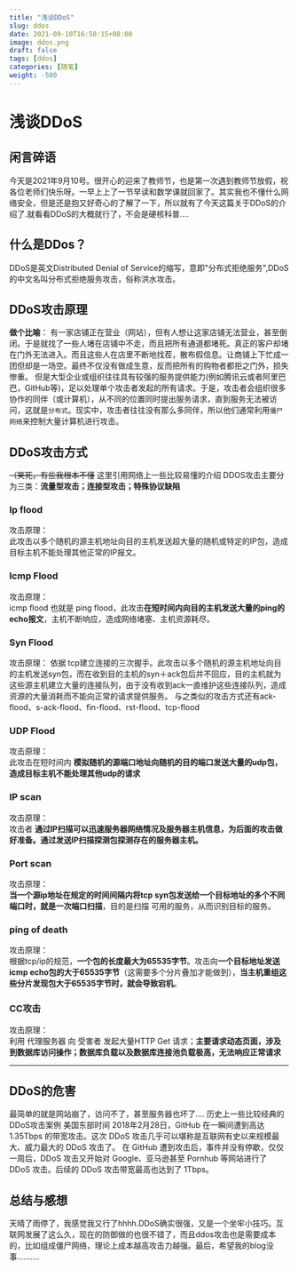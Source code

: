 ```yaml
---
title: "浅谈DDoS"
slug: ddos
date: 2021-09-10T16:50:15+08:00
image: ddos.png
draft: false
tags: [ddos]
categories: [随笔]
weight: -500
---
```

# 浅谈DDoS

## 闲言碎语

今天是2021年9月10号。很开心的迎来了教师节，也是第一次遇到教师节放假，祝各位老师们快乐呀。一早上上了一节早读和数学课就回家了。其实我也不懂什么网络安全，但是还是抱又好奇心的了解了一下，所以就有了今天这篇关于DDoS的介绍了.就看看DDoS的大概就行了，不会是硬核科普....

## 什么是DDos？
DDoS是英文Distributed Denial of Service的缩写，意即"分布式拒绝服务",DDoS的中文名叫分布式拒绝服务攻击，俗称洪水攻击。

## DDoS攻击原理
**做个比喻**：
有一家店铺正在营业（网站），但有人想让这家店铺无法营业，甚至倒闭。于是就找了一些人堵在店铺中不走，而且把所有通道都堵死。真正的客户却堵在门外无法进入。而且这些人在店里不断地找茬，散布假信息。让商铺上下忙成一团但却是一场空。最终不仅没有做成生意，反而把所有的购物者都拒之门外，损失惨重。
但是大型企业或组织往往具有较强的服务提供能力(例如腾讯云或者阿里巴巴，GitHub等)，足以处理单个攻击者发起的所有请求。于是，攻击者会组织很多协作的同伴（或计算机），从不同的位置同时提出服务请求，直到服务无法被访问，这就是`分布式`。现实中，攻击者往往没有那么多同伴，所以他们通常利用`僵尸网络`来控制大量计算机进行攻击。

## DDoS攻击方式
~~（笑死，有些我根本不懂~~
这里引用网络上一些比较易懂的介绍
DDOS攻击主要分为三类：**流量型攻击；连接型攻击；特殊协议缺陷**
### Ip flood
攻击原理：  
此攻击以多个随机的源主机地址向目的主机发送超大量的随机或特定的IP包，造成目标主机不能处理其他正常的IP报文。

###  Icmp Flood
攻击原理：  
icmp flood 也就是 ping flood，此攻击**在短时间内向目的主机发送大量的ping的echo报文**，主机不断响应，造成网络堵塞、主机资源耗尽。

###  Syn Flood
攻击原理：
依据 tcp建立连接的三次握手。此攻击以多个随机的源主机地址向目的主机发送syn包，而在收到目的主机的syn＋ack包后并不回应，目的主机就为这些源主机建立大量的连接队列，由于没有收到ack一直维护这些连接队列，造成资源的大量消耗而不能向正常的请求提供服务。
与之类似的攻击方式还有ack-flood、s-ack-flood、fin-flood、rst-flood、tcp-flood

### UDP Flood  
攻击原理：  
此攻击在短时间内 **模拟随机的源端口地址向随机的目的端口发送大量的udp包，造成目标主机不能处理其他udp的请求**

###  IP scan  
攻击原理：  
攻击者 **通过IP扫描可以迅速服务器网络情况及服务器主机信息，为后面的攻击做好准备。通过发送IP扫描探测包探测存在的服务器主机。**

###  Port scan  
攻击原理：  
**当一个源ip地址在规定的时间间隔内将tcp syn包发送给一个目标地址的多个不同端口时，就是一次端口扫描**，目的是扫描 可用的服务，从而识别目标的服务。

### ping of death  
攻击原理：  
根据tcp/ip的规范，**一个包的长度最大为65535字节**。攻击向**一个目标地址发送icmp echo包的大于65535字节**（这需要多个分片叠加才能做到），**当主机重组这些分片发现包大于65535字节时，就会导致宕机**。

### CC攻击  
攻击原理：  
利用 代理服务器 向 受害者 发起大量HTTP Get 请求；**主要请求动态页面，涉及到数据库访问操作；数据库负载以及数据库连接池负载极高，无法响应正常请求**

---

## DDoS的危害
最简单的就是网站崩了，访问不了，甚至服务器也坏了....
历史上一些比较经典的DDoS攻击案例
美国东部时间 2018年2月28日，GitHub 在一瞬间遭到高达 1.35Tbps 的带宽攻击。这次 DDoS 攻击几乎可以堪称是互联网有史以来规模最大、威力最大的 DDoS 攻击了。
在 GitHub 遭到攻击后，事件并没有停歇，仅仅一周后，DDoS 攻击又开始对 Google、亚马逊甚至 Pornhub 等网站进行了 DDoS 攻击。后续的 DDoS 攻击带宽最高也达到了 1Tbps。

## 总结与感想
天晴了雨停了，我感觉我又行了hhhh.DDoS确实很强，又是一个坐牢小技巧。互联网发展了这么久，现在的防御做的也很不错了，而且ddos攻击也是需要成本的，比如组成僵尸网络，理论上成本越高攻击力越强。最后，希望我的blog没事..........
